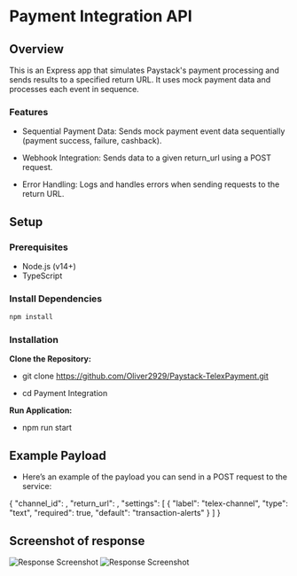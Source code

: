 # Payment Integration API

## Overview

This is an Express app that simulates Paystack's payment processing and sends results to a specified return URL. It uses mock payment data and processes each event in sequence.

### Features

- Sequential Payment Data: Sends mock payment event data sequentially (payment success, failure, cashback).

- Webhook Integration: Sends data to a given return_url using a POST request.

- Error Handling: Logs and handles errors when sending requests to the return URL.

## Setup

### Prerequisites

- Node.js (v14+)
- TypeScript

### Install Dependencies

```bash
npm install
```

### Installation

**Clone the Repository:**

- git clone https://github.com/Oliver2929/Paystack-TelexPayment.git

- cd Payment Integration

**Run Application:**

- npm run start

## Example Payload

- Here’s an example of the payload you can send in a POST request to the service:

{
"channel_id": <Designated channel id>,
"return_url": <Specified return url>,
"settings": [
{
"label": "telex-channel",
"type": "text",
"required": true,
"default": "transaction-alerts"
}
]
}

## Screenshot of response

![Response Screenshot](./images/referenceimage.png)
![Response Screenshot](./images/responseimage2.png)
